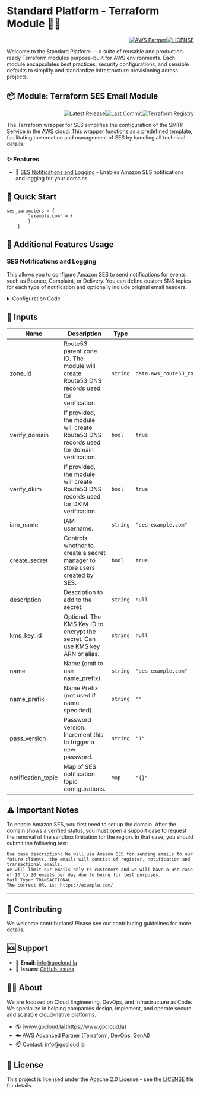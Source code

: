 # Standard Platform - Terraform Module 🚀🚀
<p align="right"><a href="https://partners.amazonaws.com/partners/0018a00001hHve4AAC/GoCloud"><img src="https://img.shields.io/badge/AWS%20Partner-Advanced-orange?style=for-the-badge&logo=amazonaws&logoColor=white" alt="AWS Partner"/></a><a href="LICENSE"><img src="https://img.shields.io/badge/License-Apache%202.0-green?style=for-the-badge&logo=apache&logoColor=white" alt="LICENSE"/></a></p>

Welcome to the Standard Platform — a suite of reusable and production-ready Terraform modules purpose-built for AWS environments.
Each module encapsulates best practices, security configurations, and sensible defaults to simplify and standardize infrastructure provisioning across projects.

## 📦 Module: Terraform SES Email Module
<p align="right"><a href="https://github.com/gocloudLa/terraform-aws-wrapper-ses/releases/latest"><img src="https://img.shields.io/github/v/release/gocloudLa/terraform-aws-wrapper-ses.svg?style=for-the-badge" alt="Latest Release"/></a><a href=""><img src="https://img.shields.io/github/last-commit/gocloudLa/terraform-aws-wrapper-ses.svg?style=for-the-badge" alt="Last Commit"/></a><a href="https://registry.terraform.io/modules/gocloudLa/wrapper-ses/aws"><img src="https://img.shields.io/badge/Terraform-Registry-7B42BC?style=for-the-badge&logo=terraform&logoColor=white" alt="Terraform Registry"/></a></p>
The Terraform wrapper for SES simplifies the configuration of the SMTP Service in the AWS cloud. This wrapper functions as a predefined template, facilitating the creation and management of SES by handling all technical details.

### ✨ Features

- 📧 [SES Notifications and Logging](#ses-notifications-and-logging) - Enables Amazon SES notifications and logging for your domains.




## 🚀 Quick Start
```hcl
ses_parameters = {
        "example.com" = {
        }
    }
```


## 🔧 Additional Features Usage

### SES Notifications and Logging
This allows you to configure Amazon SES to send notifications for events such as Bounce, Complaint, or Delivery. 
You can define custom SNS topics for each type of notification and optionally include original email headers. 


<details><summary>Configuration Code</summary>

```hcl
ses_parameters = {
  "example.com" = {
    notification_topic = {
      "Bounce" = {
        # topic_arn = "" # Default: sns_topic_alarms_notifications
        # include_original_headers = true # Default: true
      }
      # "Complaint" = {}
      # "Delivery"  = {}
    }

    # default_sns_topic_name = "sns-topic-name" # Default: "${local.common_name}-alarms"
  }
}
```


</details>




## 📑 Inputs
| Name               | Description                                                                               | Type     | Default                                          | Required |
| ------------------ | ----------------------------------------------------------------------------------------- | -------- | ------------------------------------------------ | -------- |
| zone_id            | Route53 parent zone ID. The module will create Route53 DNS records used for verification. | `string` | `data.aws_route53_zone.ses[example.com].zone_id` | no       |
| verify_domain      | If provided, the module will create Route53 DNS records used for domain verification.     | `bool`   | `true`                                           | no       |
| verify_dkim        | If provided, the module will create Route53 DNS records used for DKIM verification.       | `bool`   | `true`                                           | no       |
| iam_name           | IAM username.                                                                             | `string` | `"ses-example.com"`                              | no       |
| create_secret      | Controls whether to create a secret manager to store users created by SES.                | `bool`   | `true`                                           | no       |
| description        | Description to add to the secret.                                                         | `string` | `null`                                           | no       |
| kms_key_id         | Optional. The KMS Key ID to encrypt the secret. Can use KMS key ARN or alias.             | `string` | `null`                                           | no       |
| name               | Name (omit to use name_prefix).                                                           | `string` | `"ses-example.com"`                              | no       |
| name_prefix        | Name Prefix (not used if name specified).                                                 | `string` | `""`                                             | no       |
| pass_version       | Password version. Increment this to trigger a new password.                               | `string` | `"1"`                                            | no       |
| notification_topic | Map of SES notification topic configurations.                                             | `map`    | `"{}"`                                           | no       |







## ⚠️ Important Notes
To enable Amazon SES, you first need to set up the domain. After the domain shows a verified status, you must open a support case to request the removal of the sandbox limitation for the region. In that case, you should submit the following text:
```hcl
Use case description: We will use Amazon SES for sending emails to our future clients, the emails will consist of register, notification and transactional emails. 
We will limit our emails only to customers and we will have a use case of 10 to 20 emails per day due to being for test purposes.
Mail Type: TRANSACTIONAL
The correct URL is: https://example.com/
```



---

## 🤝 Contributing
We welcome contributions! Please see our contributing guidelines for more details.

## 🆘 Support
- 📧 **Email**: info@gocloud.la
- 🐛 **Issues**: [GitHub Issues](https://github.com/gocloudLa/issues)

## 🧑‍💻 About
We are focused on Cloud Engineering, DevOps, and Infrastructure as Code.
We specialize in helping companies design, implement, and operate secure and scalable cloud-native platforms.
- 🌎 [www.gocloud.la](https://www.gocloud.la)
- ☁️ AWS Advanced Partner (Terraform, DevOps, GenAI)
- 📫 Contact: info@gocloud.la

## 📄 License
This project is licensed under the Apache 2.0 License - see the [LICENSE](LICENSE) file for details. 